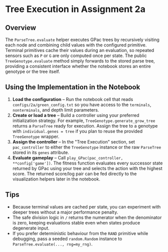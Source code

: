 # Tree Execution in Assignment 2a

## Overview
The `ParseTree.evaluate` helper executes GPac trees by recursively visiting each node and
combining child values with the configured primitive. Terminal primitives cache their values
during an evaluation, so repeated sensors such as `P` or `G` are only computed once per
state. The public `TreeGenotype.evaluate` method simply forwards to the stored parse tree,
providing a consistent interface whether the notebook stores an entire genotype or the tree
itself.

## Using the Implementation in the Notebook
1. **Load the configuration** – Run the notebook cell that reads `configs/2a/green_config.txt`
   so you have access to the `terminals`, `nonterminals`, and depth limit parameters.
2. **Create or load a tree** – Build a controller using your preferred initialization strategy.
   For example, `TreeGenotype.generate_grow_tree` returns a `ParseTree` ready for execution.
   Assign the tree to a genotype with `individual.genes = tree` if you plan to reuse the
   provided `TreeGenotype` wrapper.
3. **Assign the controller** – In the "Tree Execution" section, set `pac_controller` to either
   the `TreeGenotype` instance or the raw `ParseTree` stored in its `genes` attribute.
4. **Evaluate gameplay** – Call `play_GPac(pac_controller, **config['game'])`. The fitness
   function evaluates every successor state returned by GPac using your tree and selects the
   action with the highest score. The returned score/log pair can be fed directly to the
   visualization helpers later in the notebook.

## Tips
- Because terminal values are cached per state, you can experiment with deeper trees without a
  major performance penalty.
- The safe division logic in `/` returns the numerator when the denominator is zero, keeping
  evaluations stable even when states produce degenerate input.
- If you prefer deterministic behaviour from the `RAND` primitive while debugging, pass a
  seeded `random.Random` instance to `ParseTree.evaluate(..., rng=my_rng)`.
